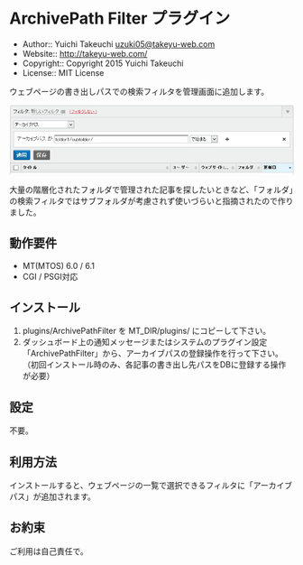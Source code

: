 ArchivePath Filter プラグイン
===========

* Author:: Yuichi Takeuchi <uzuki05@takeyu-web.com>
* Website:: http://takeyu-web.com/
* Copyright:: Copyright 2015 Yuichi Takeuchi
* License:: MIT License

ウェブページの書き出しパスでの検索フィルタを管理画面に追加します。

![利用イメージ](https://raw.githubusercontent.com/takeyuweb/mt-plugin-archivepathfilter/master/ArchivePathFilter_2.png)

大量の階層化されたフォルダで管理された記事を探したいときなど、「フォルダ」の検索フィルタではサブフォルダが考慮されず使いづらいと指摘されたので作りました。

動作要件
-----------

* MT(MTOS) 6.0 / 6.1
* CGI / PSGI対応

インストール
-----------

1. plugins/ArchivePathFilter を MT_DIR/plugins/ にコピーして下さい。
2. ダッシュボード上の通知メッセージまたはシステムのプラグイン設定「ArchivePathFilter」から、アーカイブパスの登録操作を行って下さい。（初回インストール時のみ、各記事の書き出し先パスをDBに登録する操作が必要）

設定
-----------

不要。

利用方法
-----------

インストールすると、ウェブページの一覧で選択できるフィルタに「アーカイブパス」が追加されます。

お約束
-----------

ご利用は自己責任で。
